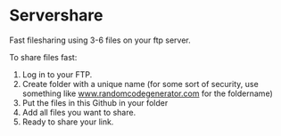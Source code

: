 # Servershare
Fast filesharing using 3-6 files on your ftp server.

To share files fast:

1. Log in to your FTP.
2. Create folder with a unique name (for some sort of security, use something like www.randomcodegenerator.com for the foldername)
3. Put the files in this Github in your folder
4. Add all files you want to share.
5. Ready to share your link.
